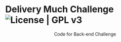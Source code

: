 # Delivery Much Challenge ![License | GPL v3](https://img.shields.io/badge/License-GPLv3-blue.svg)

<div align="center">Code for Back-end Challenge</div>
